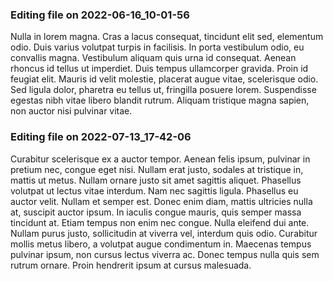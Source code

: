 

### Editing file on 2022-06-16_10-01-56

Nulla in lorem magna. Cras a lacus consequat, tincidunt elit sed, elementum odio. Duis varius volutpat turpis in facilisis. In porta vestibulum odio, eu convallis magna. Vestibulum aliquam quis urna id consequat. Aenean rhoncus id tellus ut imperdiet. Duis tempus ullamcorper gravida. Proin id feugiat elit. Mauris id velit molestie, placerat augue vitae, scelerisque odio. Sed ligula dolor, pharetra eu tellus ut, fringilla posuere lorem. Suspendisse egestas nibh vitae libero blandit rutrum. Aliquam tristique magna sapien, non auctor nisi pulvinar vitae.




### Editing file on 2022-07-13_17-42-06

Curabitur scelerisque ex a auctor tempor. Aenean felis ipsum, pulvinar in pretium nec, congue eget nisi. Nullam erat justo, sodales at tristique in, mattis ut metus. Nullam ornare justo sit amet sagittis aliquet. Phasellus volutpat ut lectus vitae interdum. Nam nec sagittis ligula. Phasellus eu auctor velit.
Nullam et semper est. Donec enim diam, mattis ultricies nulla at, suscipit auctor ipsum. In iaculis congue mauris, quis semper massa tincidunt at. Etiam tempus non enim nec congue. Nulla eleifend dui ante. Nullam purus justo, sollicitudin at viverra vel, interdum quis odio. Curabitur mollis metus libero, a volutpat augue condimentum in. Maecenas tempus pulvinar ipsum, non cursus lectus viverra ac. Donec tempus nulla quis sem rutrum ornare. Proin hendrerit ipsum at cursus malesuada.


